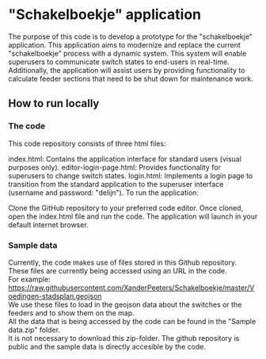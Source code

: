 # "Schakelboekje" application
The purpose of this code is to develop a prototype for the "schakelboekje" application. This application aims to modernize and replace the current "schakelboekje" process with a dynamic system. 
This system will enable superusers to communicate switch states to end-users in real-time. 
Additionally, the application will assist users by providing functionality to calculate feeder sections that need to be shut down for maintenance work.  
## How to run locally
### The code
This code repository consists of three html files:

index.html: Contains the application interface for standard users (visual purposes only).
editor-login-page.html: Provides functionality for superusers to change switch states.
login.html: Implements a login page to transition from the standard application to the superuser interface (username and password: "delijn").
To run the application:

Clone the GitHub repository to your preferred code editor.
Once cloned, open the index.html file and run the code.
The application will launch in your default internet browser.

### Sample data
Currently, the code makes use of files stored in this Github repository. These files are currently being accessed using an URL in the code.  
For example: https://raw.githubusercontent.com/XanderPeeters/Schakelboekje/master/Voedingen-stadsplan.geojson  
We use these files to load in the geojson data about the switches or the feeders and to show them on the map.  
All the data that is being accessed by the code can be found in the "Sample data.zip" folder.    
It is not necessary to download this zip-folder. The github repository is public and the sample data is directly accesible by the code.  
